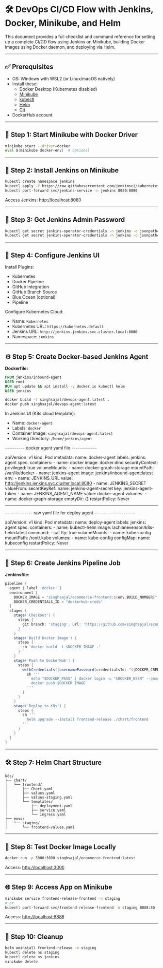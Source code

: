 # 🛠 DevOps CI/CD Flow with Jenkins, Docker, Minikube, and Helm

This document provides a full checklist and command reference for setting up a complete CI/CD flow using Jenkins on Minikube, building Docker images using Docker daemon, and deploying via Helm.

---

## ✅ Prerequisites

- OS: Windows with WSL2 (or Linux/macOS natively)
- Install these:
  - Docker Desktop (Kubernetes disabled)
  - [Minikube](https://minikube.sigs.k8s.io/docs/start/)
  - [kubectl](https://kubernetes.io/docs/tasks/tools/)
  - [Helm](https://helm.sh/docs/intro/install/)
  - [Git](https://git-scm.com/)
- DockerHub account

---

## 🧱 Step 1: Start Minikube with Docker Driver

```bash
minikube start --driver=docker
eval $(minikube docker-env)  # optional
```

---

## 🧩 Step 2: Install Jenkins on Minikube

```bash
kubectl create namespace jenkins
kubectl apply -f https://raw.githubusercontent.com/jenkinsci/kubernetes-operator/master/deploy/all-in-one-v1alpha2.yaml -n jenkins
kubectl port-forward svc/jenkins-service -n jenkins 8080:8080
```

Access Jenkins: [http://localhost:8080](http://localhost:8080)

---

## 🔑 Step 3: Get Jenkins Admin Password

```bash
kubectl get secret jenkins-operator-credentials -n jenkins -o jsonpath="{.data.user}" | base64 --decode
kubectl get secret jenkins-operator-credentials -n jenkins -o jsonpath="{.data.password}" | base64 --decode
```

---

## 🧩 Step 4: Configure Jenkins UI

Install Plugins:

- Kubernetes
- Docker Pipeline
- GitHub Integration
- GitHub Branch Source
- Blue Ocean (optional)
- Pipeline

Configure Kubernetes Cloud:

- Name: `Kubernetes`
- Kubernetes URL: `https://kubernetes.default`
- Jenkins URL: `http://jenkins.jenkins.svc.cluster.local:8080`
- Namespace: `jenkins`

---

## ⚙️ Step 5: Create Docker-based Jenkins Agent

**Dockerfile:**

```Dockerfile
FROM jenkins/inbound-agent
USER root
RUN apt update && apt install -y docker.io kubectl helm
USER jenkins
```

```bash
docker build -t singhsajal/devops-agent:latest .
docker push singhsajal/devops-agent:latest
```

In Jenkins UI (K8s cloud template):

- Name: `docker-agent`
- Labels: `docker`
- Container Image: `singhsajal/devops-agent:latest`
- Working Directory: `/home/jenkins/agent`

---------- docker agent yaml file -------------

apiVersion: v1
kind: Pod
metadata:
name: docker-agent
labels:
jenkins: agent
spec:
containers: - name: docker
image: docker:dind
securityContext:
privileged: true
volumeMounts: - name: docker-graph-storage
mountPath: /var/lib/docker - name: jenkins-agent
image: jenkins/inbound-agent:latest
env: - name: JENKINS_URL
value: http://jenkins.jenkins.svc.cluster.local:8080 - name: JENKINS_SECRET
valueFrom:
secretKeyRef:
name: jenkins-agent-secret
key: jenkins-agent-token - name: JENKINS_AGENT_NAME
value: docker-agent
volumes: - name: docker-graph-storage
emptyDir: {}
restartPolicy: Never

---

-------------- raw yaml file for deploy agent ---------------------

apiVersion: v1
kind: Pod
metadata:
name: deploy-agent
labels:
jenkins: agent
spec:
containers: - name: kubectl-helm
image: lachlanevenson/k8s-helm:latest
command: - cat
tty: true
volumeMounts: - name: kube-config
mountPath: /root/.kube
volumes: - name: kube-config
configMap:
name: kubeconfig
restartPolicy: Never

---

## 🐙 Step 6: Create Jenkins Pipeline Job

**Jenkinsfile:**

```groovy
pipeline {
  agent { label 'docker' }
  environment {
    DOCKER_IMAGE = "singhsajal/ecommerce-frontend:${env.BUILD_NUMBER}"
    DOCKER_CREDENTIALS_ID = "dockerhub-creds"
  }
  stages {
    stage('Checkout') {
      steps {
        git branch: 'staging', url: 'https://github.com/singhsajal/ecommerce-frontend.git'
      }
    }
    stage('Build Docker Image') {
      steps {
        sh 'docker build -t $DOCKER_IMAGE .'
      }
    }
    stage('Push to DockerHub') {
      steps {
        withCredentials([usernamePassword(credentialsId: "${DOCKER_CREDENTIALS_ID}", usernameVariable: 'DOCKER_USER', passwordVariable: 'DOCKER_PASS')]) {
          sh '''
            echo "$DOCKER_PASS" | docker login -u "$DOCKER_USER" --password-stdin
            docker push $DOCKER_IMAGE
          '''
        }
      }
    }
    stage('Deploy to K8s') {
      steps {
        sh '''
          helm upgrade --install frontend-release ./chart/frontend           -f envs/staging/frontend-values.yaml           --set image.repository=singhsajal/ecommerce-frontend           --set image.tag=${BUILD_NUMBER}           --namespace staging --create-namespace
        '''
      }
    }
  }
}
```

---

## 🛠 Step 7: Helm Chart Structure

```
k8s/
├── chart/
│   └── frontend/
│       ├── Chart.yaml
│       ├── values.yaml
│       ├── values-staging.yaml
│       └── templates/
│           ├── deployment.yaml
│           ├── service.yaml
│           └── ingress.yaml
├── envs/
│   └── staging/
│       └── frontend-values.yaml
```

---

## 🧪 Step 8: Test Docker Image Locally

```bash
docker run -p 3000:3000 singhsajal/ecommerce-frontend:latest
```

Access: [http://localhost:3000](http://localhost:3000)

---

## 🌐 Step 9: Access App on Minikube

```bash
minikube service frontend-release-frontend -n staging
# or
kubectl port-forward svc/frontend-release-frontend -n staging 8888:80
```

Access: [http://localhost:8888](http://localhost:8888)

---

## 🧹 Step 10: Cleanup

```bash
helm uninstall frontend-release -n staging
kubectl delete ns staging
kubectl delete ns jenkins
minikube delete
```
